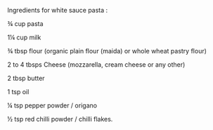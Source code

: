 Ingredients for white sauce pasta :


¾ cup pasta

1¼ cup milk 

¾ tbsp flour (organic plain flour (maida) or whole wheat pastry flour)

2 to 4 tbsps Cheese (mozzarella, cream cheese or any other)

2 tbsp butter

1 tsp oil 

¼ tsp pepper powder / origano

½ tsp red chilli powder / chilli flakes.

